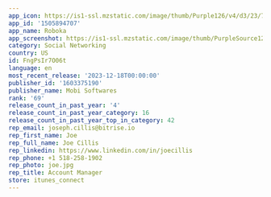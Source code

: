 ```yaml
---
app_icon: https://is1-ssl.mzstatic.com/image/thumb/Purple126/v4/d3/23/78/d323780e-80aa-1c34-76a9-4746317ed512/AppIconRoboka-1x_U007emarketing-0-7-0-0-85-220-0.png/1024x1024bb.png
app_id: '1505894707'
app_name: Roboka
app_screenshot: https://is1-ssl.mzstatic.com/image/thumb/PurpleSource126/v4/7f/45/3c/7f453ca4-e7bd-6876-e29c-d5b880ce785f/2d919506-a31f-47f6-86b4-f608d7f58b3b_1242x2688bb.png/1242x2688bb.png
category: Social Networking
country: US
id: FngPsIr7O06t
language: en
most_recent_release: '2023-12-18T00:00:00'
publisher_id: '1603375190'
publisher_name: Mobi Softwares
rank: '69'
release_count_in_past_year: '4'
release_count_in_past_year_category: 16
release_count_in_past_year_top_in_category: 42
rep_email: joseph.cillis@bitrise.io
rep_first_name: Joe
rep_full_name: Joe Cillis
rep_linkedin: https://www.linkedin.com/in/joecillis
rep_phone: +1 518-258-1902
rep_photo: joe.jpg
rep_title: Account Manager
store: itunes_connect
---
```

